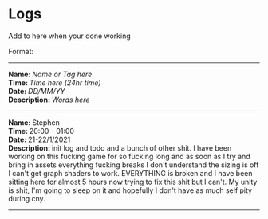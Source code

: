 # Logs

Add to here when your done working

Format:

<hr>
<strong>Name: </strong><em>Name or Tag here</em> 
<br>
<strong>Time: </strong>  <em>Time here (24hr time)</em> 
<br>
<strong>Date: </strong>  <em>DD/MM/YY</em> 
<br>
<strong>Description: </strong> <em>Words here</em>

<hr>

<strong>Name: </strong> Stephen
<br>
<strong>Time: </strong> 20:00 - 01:00
<br>
<strong>Date: </strong> 21-22/1/2021
<br>
<strong>Description: </strong> init log and todo and a bunch of other shit. I have been working on this fucking game for so fucking long and as soon as I try and bring in assets everything fucking breaks I don't understand the sizing is off I can't get graph shaders to work. EVERYTHING is broken and I have been sitting here for almost 5 hours now trying to fix this shit but I can't. My unity is shit, I'm going to sleep on it and hopefully I don't have as much self pity during cny.

<hr>
